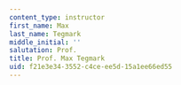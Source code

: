 ```yaml
---
content_type: instructor
first_name: Max
last_name: Tegmark
middle_initial: ''
salutation: Prof.
title: Prof. Max Tegmark
uid: f21e3e34-3552-c4ce-ee5d-15a1ee66ed55
---
```

